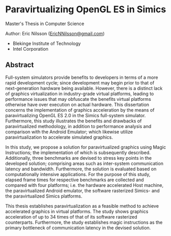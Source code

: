 Paravirtualizing OpenGL ES in Simics
======

Master's Thesis in Computer Science

Author: Eric Nilsson (EricNNilsson@gmail.com)
* Blekinge Institute of Technology
* Intel Corporation

Abstract
------

Full-system simulators provide benefits to developers in terms of a more rapid development cycle; since development may begin prior to that of next-generation hardware being available. However, there is a distinct lack of graphics virtualization in industry-grade virtual platforms, leading to performance issues that may obfuscate the benefits virtual platforms otherwise have over execution on actual hardware.
This dissertation concerns the implementation of graphics acceleration by the means of paravirtualizing OpenGL ES 2.0 in the Simics full-system simulator.
Furthermore, this study illustrates the benefits and drawbacks of paravirtualized methodology, in addition to performance analysis and comparison with the Android Emulator; which likewise utilize paravirtualization to accelerate simulated graphics.

In this study, we propose a solution for paravirtualized graphics using Magic Instructions; the implementation of which is subsequently described. Additionally, three benchmarks are devised to stress key points in the developed solution; comprising areas such as inter-system communication latency and bandwidth. Furthermore, the solution is evaluated based on computationally intensive applications.
For the purpose of this study, elapsed frame times for respective benchmarks are collected and compared with four platforms; i.e. the hardware accelerated Host machine, the paravirtualized Android emulator, the software rasterized Simics- and the paravirtualized Simics platforms.

This thesis establishes paravirtualization as a feasible method to achieve accelerated graphics in virtual platforms. The study shows graphics acceleration of up to 34 times of that of its software rasterized counterparts.
Furthermore, the study establishes magic instructions as the primary bottleneck of communication latency in the devised solution.
